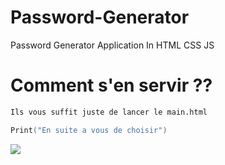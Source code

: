 # Password-Generator
Password Generator Application In HTML CSS JS

# Comment s'en servir ??
```bash
Ils vous suffit juste de lancer le main.html
```

```lua
Print("En suite a vous de choisir") 
```
<img src="https://cdn.discordapp.com/attachments/846396854266626110/893966610736492544/unknown.png">

